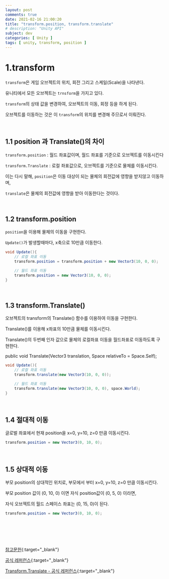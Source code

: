 ```yaml
---
layout: post
comments: true
date: 2021-02-16 21:00:20
title: "transform.position, transform.translate"
# description: "Unity API"
subject: dev
categories: [ Unity ]
tags: [ unity, transform, position ]
---
```


# 1.transform

`transform`은 게임 오브젝트의 위치, 회전 그리고 스케일(Scale)을 나타낸다.

유니티에서 모든 오브젝트는 `trnsform`을 가지고 있다.

`transform`의 상태 값을 변경하여, 오브젝트의 이동, 회정 등을 하게 된다.

오브젝트를 이동하는 것은 이 `transform`의 위치를 변경해 주므로서 이뤄진다.

<br>

## 1.1 position 과 Translate()의 차이

`transform.position` : 월드 좌표값이며, 월드 좌표를 기준으로 오브젝트를 이동시킨다

`transform.Translate` : 로컬 좌표값으로, 오브젝트를 기준으로 물체를 이동시킨다.


이는 다시 말해, `position`은 이동 대상이 되는 물체의 회전값에 영향을 받지않고 이동하며,

`translate`은 물체의 회전값에 영향을 받아 이동한다는 것이다. 

<br>

## 1.2 transform.position

`position`을 이용해 물체의 이동을 구현한다.

`Update()`가 발생할때마다, x축으로 10만큼 이동한다.


```c#
void Update(){
    // 로컬 좌표 이동
    transform.position = transform.position + new Vector3(10, 0, 0);

    // 월드 좌표 이동
    transform.position = new Vector3(10, 0, 0);
}
```

<br>

## 1.3 transform.Translate()

오브젝트의 transform의 Translate() 함수를 이용하여 이동을 구현한다.

Translate()를 이용해 x좌표의 10만큼 물체를 이동시킨다.

Translate()의 두번째 인자 값으로 물체의 로컬좌표 이동을 월드좌표로 이동하도록 구현한다.

public void Translate(Vector3 translation, Space relativeTo = Space.Self);


```c#
void Update(){
    // 로컬 좌표 이동
    transform.translate(new Vector3(10, 0, 0));

    // 월드 좌표 이동
    transform.translate(new Vector3(10, 0, 0), space.World);
}
```

<br>

## 1.4 절대적 이동

글로벌 좌표에서 현재 position을 x=0, y=10, z=0 만큼 이동시킨다.

```c#
transform.position = new Vector3(0, 10, 0);
```

<br>

## 1.5 상대적 이동

부모 position의 상대적인 위치로, 부모에서 부터 x=0, y=10, z=0 만큼 이동시킨다.

부모 position 값이 (0, 10, 0) 이면 자식 position값이 (0, 5, 0) 이라면,

자식 오브젝트의 월드 스페이스 좌표는 (0, 15, 0)이 된다.

```c#
transform.position = new Vector3(0, 10, 0);
```

<br>
<br>
<br>
<br>


[참고문헌](https://notyu.tistory.com/23){:target="_blank"}

[공식 레퍼런스](https://docs.unity3d.com/ScriptReference/Transform-position.html){:target="_blank"}

[Transform.Translate - 공식 레퍼런스](https://docs.unity3d.com/kr/530/ScriptReference/Transform.Translate.html){:target="_blank"}